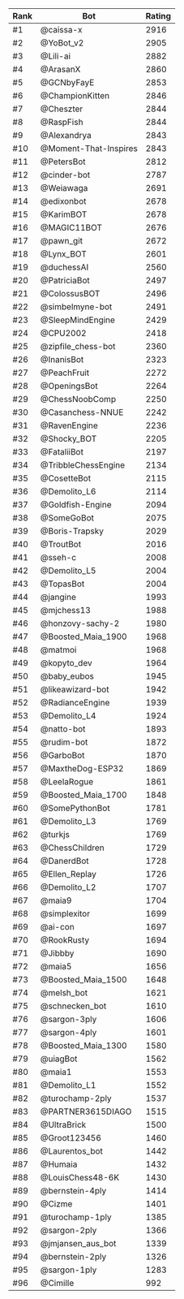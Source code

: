 Rank|Bot|Rating
---|---|---
#1|@caissa-x|2916
#2|@YoBot_v2|2905
#3|@Lili-ai|2882
#4|@ArasanX|2860
#5|@GCNbyFayE|2853
#6|@ChampionKitten|2846
#7|@Cheszter|2844
#8|@RaspFish|2844
#9|@Alexandrya|2843
#10|@Moment-That-Inspires|2843
#11|@PetersBot|2812
#12|@cinder-bot|2787
#13|@Weiawaga|2691
#14|@edixonbot|2678
#15|@KarimBOT|2678
#16|@MAGIC11BOT|2676
#17|@pawn_git|2672
#18|@Lynx_BOT|2601
#19|@duchessAI|2560
#20|@PatriciaBot|2497
#21|@ColossusBOT|2496
#22|@simbelmyne-bot|2491
#23|@SleepMindEngine|2429
#24|@CPU2002|2418
#25|@zipfile_chess-bot|2360
#26|@InanisBot|2323
#27|@PeachFruit|2272
#28|@OpeningsBot|2264
#29|@ChessNoobComp|2250
#30|@Casanchess-NNUE|2242
#31|@RavenEngine|2236
#32|@Shocky_BOT|2205
#33|@FataliiBot|2197
#34|@TribbleChessEngine|2134
#35|@CosetteBot|2115
#36|@Demolito_L6|2114
#37|@Goldfish-Engine|2094
#38|@SomeGoBot|2075
#39|@Boris-Trapsky|2029
#40|@TroutBot|2016
#41|@sseh-c|2008
#42|@Demolito_L5|2004
#43|@TopasBot|2004
#44|@jangine|1993
#45|@mjchess13|1988
#46|@honzovy-sachy-2|1980
#47|@Boosted_Maia_1900|1968
#48|@matmoi|1968
#49|@kopyto_dev|1964
#50|@baby_eubos|1945
#51|@likeawizard-bot|1942
#52|@RadianceEngine|1939
#53|@Demolito_L4|1924
#54|@natto-bot|1893
#55|@rudim-bot|1872
#56|@GarboBot|1870
#57|@MaxtheDog-ESP32|1869
#58|@LeelaRogue|1861
#59|@Boosted_Maia_1700|1848
#60|@SomePythonBot|1781
#61|@Demolito_L3|1769
#62|@turkjs|1769
#63|@ChessChildren|1729
#64|@DanerdBot|1728
#65|@Ellen_Replay|1726
#66|@Demolito_L2|1707
#67|@maia9|1704
#68|@simplexitor|1699
#69|@ai-con|1697
#70|@RookRusty|1694
#71|@Jibbby|1690
#72|@maia5|1656
#73|@Boosted_Maia_1500|1648
#74|@melsh_bot|1621
#75|@schnecken_bot|1610
#76|@sargon-3ply|1606
#77|@sargon-4ply|1601
#78|@Boosted_Maia_1300|1580
#79|@uiagBot|1562
#80|@maia1|1553
#81|@Demolito_L1|1552
#82|@turochamp-2ply|1537
#83|@PARTNER3615DIAGO|1515
#84|@UltraBrick|1500
#85|@Groot123456|1460
#86|@Laurentos_bot|1442
#87|@Humaia|1432
#88|@LouisChess48-6K|1430
#89|@bernstein-4ply|1414
#90|@Cizme|1401
#91|@turochamp-1ply|1385
#92|@sargon-2ply|1366
#93|@jmjansen_aus_bot|1339
#94|@bernstein-2ply|1326
#95|@sargon-1ply|1283
#96|@Cimille|992
